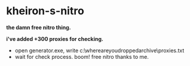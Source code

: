 # kheiron-s-nitro
**the damn free nitro thing.**

**i've added +300 proxies for checking.**
- open generator.exe, write c:\whereareyoudroppedarchive\proxies.txt
- wait for check process. boom! free nitro thanks to me.
